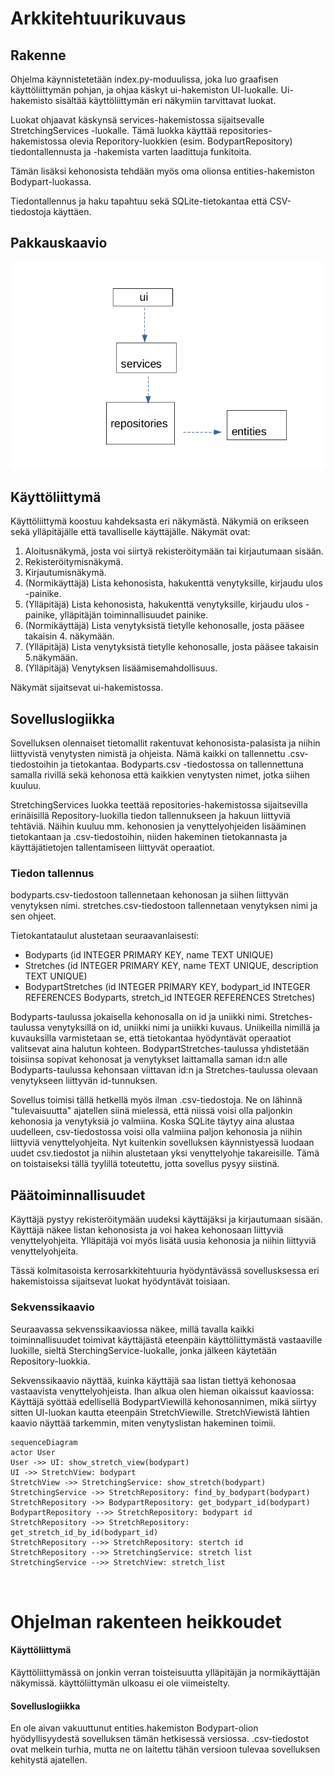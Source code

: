# Arkkitehtuurikuvaus

## Rakenne

Ohjelma käynnistetetään index.py-moduulissa, joka luo graafisen käyttöliittymän pohjan, ja ohjaa käskyt ui-hakemiston UI-luokalle. Ui-hakemisto sisältää käyttöliittymän eri näkymiin tarvittavat luokat.

Luokat ohjaavat käskynsä services-hakemistossa sijaitsevalle StretchingServices -luokalle. Tämä luokka käyttää repositories-hakemistossa olevia Reporitory-luokkien (esim. BodypartRepository) tiedontallennusta ja -hakemista varten laadittuja funkitoita.

Tämän lisäksi kehonosista tehdään myös oma olionsa entities-hakemiston Bodypart-luokassa.

Tiedontallennus ja haku tapahtuu sekä SQLite-tietokantaa että CSV-tiedostoja käyttäen.

## Pakkauskaavio

![pakkauskaavio](https://github.com/susannakinnunen/ot-harjoitus/blob/master/pakkauskaavio.png)

## Käyttöliittymä

Käyttöliittymä koostuu kahdeksasta eri näkymästä. Näkymiä on erikseen sekä ylläpitäjälle että tavalliselle käyttäjälle. 
Näkymät ovat:
1. Aloitusnäkymä, josta voi siirtyä rekisteröitymään tai kirjautumaan sisään.
2. Rekisteröitymisnäkymä.
3. Kirjautumisnäkymä.
4. (Normikäyttäjä) Lista kehonosista, hakukenttä venytyksille, kirjaudu ulos -painike.
5. (Ylläpitäjä) Lista kehonosista, hakukenttä venytyksille, kirjaudu ulos -painike, ylläpitäjän toiminnallisuudet painike.
6. (Normikäyttäjä) Lista venytyksistä tietylle kehonosalle, josta pääsee takaisin 4. näkymään.
7. (Ylläpitäjä) Lista venytyksistä tietylle kehonosalle, josta pääsee takaisin 5.näkymään.
8. (Ylläpitäjä) Venytyksen lisäämisemahdollisuus.

Näkymät sijaitsevat ui-hakemistossa.

## Sovelluslogiikka

Sovelluksen olennaiset tietomallit rakentuvat kehonosista-palasista ja niihin liittyvistä venytysten nimistä ja ohjeista. Nämä kaikki on tallennettu .csv-tiedostoihin ja tietokantaa. Bodyparts.csv -tiedostossa on tallennettuna samalla rivillä sekä kehonosa että kaikkien venytysten nimet, jotka siihen kuuluu.

StretchingServices luokka teettää repositories-hakemistossa sijaitsevilla erinäisillä Repository-luokilla tiedon tallennukseen ja hakuun liittyviä tehtäviä. Näihin kuuluu mm. kehonosien ja venyttelyohjeiden lisääminen tietokantaan ja .csv-tiedostoihin, niiden hakeminen tietokannasta ja käyttäjätietojen tallentamiseen liittyvät operaatiot.

### Tiedon tallennus

bodyparts.csv-tiedostoon tallennetaan kehonosan ja siihen liittyvän venytyksen nimi.
stretches.csv-tiedostoon tallennetaan venytyksen nimi ja sen ohjeet. 

Tietokantataulut alustetaan seuraavanlaisesti:
- Bodyparts (id INTEGER PRIMARY KEY, name TEXT UNIQUE)
- Stretches (id INTEGER PRIMARY KEY, name TEXT UNIQUE, description TEXT UNIQUE)
- BodypartStretches (id INTEGER PRIMARY KEY, bodypart_id INTEGER REFERENCES Bodyparts, stretch_id INTEGER REFERENCES Stretches)

Bodyparts-taulussa jokaisella kehonosalla on id ja uniikki nimi. Stretches-taulussa venytyksillä on id, uniikki nimi ja uniikki kuvaus. Uniikeilla nimillä ja kuvauksilla varmistetaan se, että tietokantaa hyödyntävät operaatiot valitsevat aina halutun kohteen. BodypartStretches-taulussa yhdistetään toisiinsa sopivat kehonosat ja venytykset laittamalla saman id:n alle Bodyparts-taulussa kehonsaan viittavan id:n ja Stretches-taulussa olevaan venytykseen liittyvän id-tunnuksen.

Sovellus toimisi tällä hetkellä myös ilman .csv-tiedostoja. Ne on lähinnä "tulevaisuutta" ajatellen siinä mielessä, että niissä voisi olla paljonkin kehonosia ja venytyksiä jo valmiina. Koska SQLite täytyy aina alustaa uudelleen, csv-tiedostossa voisi olla valmiina paljon kehonosia ja niihin liittyviä venyttelyohjeita. Nyt kuitenkin sovelluksen käynnistyessä luodaan uudet csv.tiedostot ja niihin alustetaan yksi venyttelyohje takareisille. Tämä on toistaiseksi tällä tyylillä toteutettu, jotta sovellus pysyy siistinä. 


## Päätoiminnallisuudet 

Käyttäjä pystyy rekisteröitymään uudeksi käyttäjäksi ja kirjautumaan sisään. Käyttäjä näkee listan kehonosista ja voi hakea kehonosaan liittyviä venyttelyohjeita. Ylläpitäjä voi myös lisätä uusia kehonosia ja niihin liittyviä venyttelyohjeita. 

Tässä kolmitasoista kerrosarkkitehtuuria hyödyntävässä sovellusksessa eri hakemistoissa sijaitsevat luokat hyödyntävät toisiaan.

### Sekvenssikaavio

Seuraavassa sekvenssikaaviossa näkee, millä tavalla kaikki toiminnallisuudet toimivat käyttäjästä eteenpäin käyttöliittymästä vastaaville luokille, sieltä SterchingService-luokalle, jonka jälkeen käytetään Repository-luokkia. 

Sekvenssikaavio näyttää, kuinka käyttäjä saa listan tiettyä kehonosaa vastaavista venyttelyohjeista. Ihan alkua olen hieman oikaissut kaaviossa: Käyttäjä syöttää edellisellä BodypartViewillä kehonosannimen, mikä siirtyy sitten UI-luokan kautta eteenpäin StretchViewille. StretchViewistä lähtien kaavio näyttää tarkemmin, miten venytyslistan hakeminen toimii.

```mermaid
sequenceDiagram
actor User
User ->> UI: show_stretch_view(bodypart)
UI ->> StretchView: bodypart
StretchView ->> StretchingService: show_stretch(bodypart)
StretchingService ->> StretchRepository: find_by_bodypart(bodypart)
StretchRepository ->> BodypartRepository: get_bodypart_id(bodypart)
BodypartRepository -->> StretchRepository: bodypart id
StretchRepository ->> StretchRepository: get_stretch_id_by_id(bodypart_id)
StretchRepository -->> StretchRepository: stertch id
StretchRepository -->> StretchingService: stretch list
StretchingService -->> StretchView: stretch_list



```
# Ohjelman rakenteen heikkoudet

#### Käyttöliittymä
Käyttöliittymässä on jonkin verran toisteisuutta ylläpitäjän ja normikäyttäjän näkymissä. käyttöliittymän ulkoasu ei ole viimeistelty.

#### Sovelluslogiikka
En ole aivan vakuuttunut entities.hakemiston Bodypart-olion hyödyllisyydestä sovelluksen tämän hetkisessä versiossa.
.csv-tiedostot ovat melkein turhia, mutta ne on laitettu tähän versioon tulevaa sovelluksen kehitystä ajatellen.
